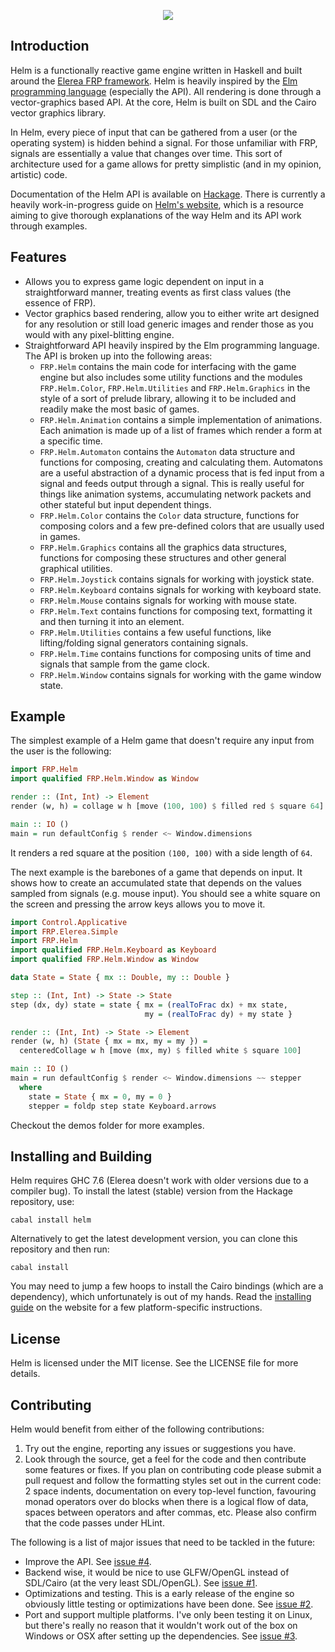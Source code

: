 <p align="center">
  <a href="http://helm-engine.org" title="Homepage"><img src="http://helm-engine.org/img/logo-alt.png"/></a>
</p>

## Introduction

Helm is a functionally reactive game engine written in Haskell and built around
the [Elerea FRP framework](https://github.com/cobbpg/elerea). Helm is
heavily inspired by the [Elm programming language](http://elm-lang.org) (especially the API).
All rendering is done through a vector-graphics based API. At the core, Helm is
built on SDL and the Cairo vector graphics library.

In Helm, every piece of input that can be gathered from a user (or the operating system)
is hidden behind a signal. For those unfamiliar with FRP, signals are essentially
a value that changes over time. This sort of architecture used for a game allows for pretty
simplistic (and in my opinion, artistic) code.

Documentation of the Helm API is available on [Hackage](http://hackage.haskell.org/package/helm).
There is currently a heavily work-in-progress guide on [Helm's website](http://helm-engine.org/guide),
which is a resource aiming to give thorough explanations of the way Helm and its API work through examples.

## Features

* Allows you to express game logic dependent on input in a straightforward manner,
  treating events as first class values (the essence of FRP).
* Vector graphics based rendering, allow you to either write art
  designed for any resolution or still load generic images and render
  those as you would with any pixel-blitting engine.
* Straightforward API heavily inspired by the Elm programming language. The API
  is broken up into the following areas:
  * `FRP.Helm` contains the main code for interfacing with the game engine but
    also includes some utility functions and the modules `FRP.Helm.Color`, `FRP.Helm.Utilities`
    and `FRP.Helm.Graphics` in the style of a sort of prelude library, allowing it to be included
    and readily make the most basic of games.
  * `FRP.Helm.Animation` contains a simple implementation of animations. Each
    animation is made up of a list of frames which render a form at a specific time.
  * `FRP.Helm.Automaton` contains the `Automaton` data structure and functions
    for composing, creating and calculating them. Automatons are a useful
    abstraction of a dynamic process that is fed input from a signal
    and feeds output through a signal. This is really useful for things
    like animation systems, accumulating network packets and other
    stateful but input dependent things.
  * `FRP.Helm.Color` contains the `Color` data structure, functions for composing
    colors and a few pre-defined colors that are usually used in games.
  * `FRP.Helm.Graphics` contains all the graphics data structures, functions
    for composing these structures and other general graphical utilities.
  * `FRP.Helm.Joystick` contains signals for working with joystick state.
  * `FRP.Helm.Keyboard` contains signals for working with keyboard state.
  * `FRP.Helm.Mouse` contains signals for working with mouse state.
  * `FRP.Helm.Text` contains functions for composing text, formatting it
    and then turning it into an element.
  * `FRP.Helm.Utilities` contains a few useful functions, like lifting/folding signal generators
    containing signals.
  * `FRP.Helm.Time` contains functions for composing units of time and signals that sample from the game clock.
  * `FRP.Helm.Window` contains signals for working with the game window state.

## Example

The simplest example of a Helm game that doesn't require any input from the user is the following:

```haskell
import FRP.Helm
import qualified FRP.Helm.Window as Window

render :: (Int, Int) -> Element
render (w, h) = collage w h [move (100, 100) $ filled red $ square 64]

main :: IO ()
main = run defaultConfig $ render <~ Window.dimensions
```

It renders a red square at the position `(100, 100)` with a side length of `64`.  
  
The next example is the barebones of a game that depends on input. It shows how to create
an accumulated state that depends on the values sampled from signals (e.g. mouse input).
You should see a white square on the screen and pressing the arrow keys allows you to move it.

```haskell
import Control.Applicative
import FRP.Elerea.Simple
import FRP.Helm
import qualified FRP.Helm.Keyboard as Keyboard
import qualified FRP.Helm.Window as Window

data State = State { mx :: Double, my :: Double }

step :: (Int, Int) -> State -> State
step (dx, dy) state = state { mx = (realToFrac dx) + mx state,
                              my = (realToFrac dy) + my state }

render :: (Int, Int) -> State -> Element
render (w, h) (State { mx = mx, my = my }) =
  centeredCollage w h [move (mx, my) $ filled white $ square 100]

main :: IO ()
main = run defaultConfig $ render <~ Window.dimensions ~~ stepper
  where
    state = State { mx = 0, my = 0 }
    stepper = foldp step state Keyboard.arrows

```

Checkout the demos folder for more examples.

## Installing and Building

Helm requires GHC 7.6 (Elerea doesn't work with older versions due to a compiler bug).
To install the latest (stable) version from the Hackage repository, use:

```
cabal install helm
```

Alternatively to get the latest development version, you can clone this repository and then run:

```
cabal install
```

You may need to jump a few hoops to install the Cairo bindings (which are a dependency),
which unfortunately is out of my hands. Read the [installing guide](http://helm-engine.org/guide/installing/)
on the website for a few platform-specific instructions.

## License

Helm is licensed under the MIT license. See the LICENSE file for more details.

## Contributing

Helm would benefit from either of the following contributions:

1. Try out the engine, reporting any issues or suggestions you have.
2. Look through the source, get a feel for the code and then
   contribute some features or fixes. If you plan on contributing
   code please submit a pull request and follow the formatting
   styles set out in the current code: 2 space indents, documentation
   on every top-level function, favouring monad operators over
   do blocks when there is a logical flow of data, spaces between operators
   and after commas, etc. Please also confirm that the code passes under
   HLint.

The following is a list of major issues that need to be tackled in the future:

* Improve the API. See [issue #4](https://github.com/z0w0/helm/issues/4).
* Backend wise, it would be nice to use GLFW/OpenGL instead of SDL/Cairo (at the very least SDL/OpenGL).
  See [issue #1](https://github.com/z0w0/helm/issues/1).
* Optimizations and testing. This is a early release of the engine so
  obviously little testing or optimizations have been done.
  See [issue #2](https://github.com/z0w0/helm/issues/2).
* Port and support multiple platforms. I've only been testing it on
  Linux, but there's really no reason that it wouldn't work out of the box
  on Windows or OSX after setting up the dependencies.
  See [issue #3](https://github.com/z0w0/helm/issues/3).
